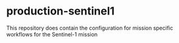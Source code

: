 # production-sentinel1

This repository does contain the configuration for mission specific workflows for the Sentinel-1 mission
